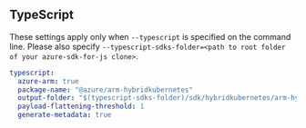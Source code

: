 ## TypeScript

These settings apply only when `--typescript` is specified on the command line.
Please also specify `--typescript-sdks-folder=<path to root folder of your azure-sdk-for-js clone>`.

```yaml $(typescript)
typescript:
  azure-arm: true
  package-name: "@azure/arm-hybridkubernetes"
  output-folder: "$(typescript-sdks-folder)/sdk/hybridkubernetes/arm-hybridkubernetes"
  payload-flattening-threshold: 1
  generate-metadata: true
```
